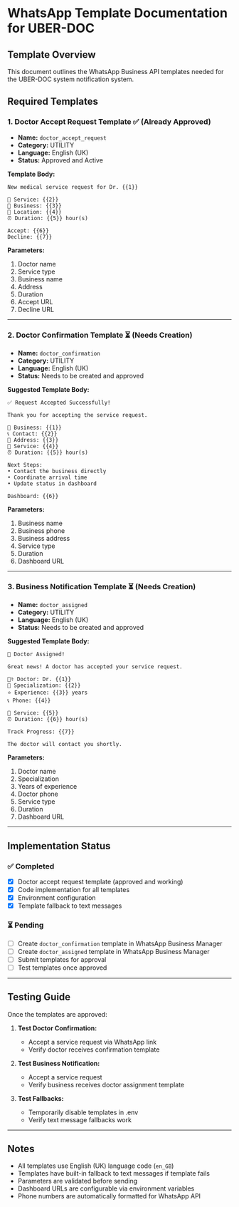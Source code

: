 # WhatsApp Template Documentation for UBER-DOC

## Template Overview

This document outlines the WhatsApp Business API templates needed for the UBER-DOC system notification system.

## Required Templates

### 1. Doctor Accept Request Template ✅ (Already Approved)
- **Name:** `doctor_accept_request`
- **Category:** UTILITY
- **Language:** English (UK)
- **Status:** Approved and Active

**Template Body:**
```
New medical service request for Dr. {{1}}

🏥 Service: {{2}}
🏢 Business: {{3}}
📍 Location: {{4}}
⏰ Duration: {{5}} hour(s)

Accept: {{6}}
Decline: {{7}}
```

**Parameters:**
1. Doctor name
2. Service type
3. Business name
4. Address
5. Duration
6. Accept URL
7. Decline URL

---

### 2. Doctor Confirmation Template ⏳ (Needs Creation)
- **Name:** `doctor_confirmation`
- **Category:** UTILITY
- **Language:** English (UK)
- **Status:** Needs to be created and approved

**Suggested Template Body:**
```
✅ Request Accepted Successfully!

Thank you for accepting the service request.

🏢 Business: {{1}}
📞 Contact: {{2}}
📍 Address: {{3}}
💼 Service: {{4}}
⏰ Duration: {{5}} hour(s)

Next Steps:
• Contact the business directly
• Coordinate arrival time
• Update status in dashboard

Dashboard: {{6}}
```

**Parameters:**
1. Business name
2. Business phone
3. Business address
4. Service type
5. Duration
6. Dashboard URL

---

### 3. Business Notification Template ⏳ (Needs Creation)
- **Name:** `doctor_assigned`
- **Category:** UTILITY
- **Language:** English (UK)
- **Status:** Needs to be created and approved

**Suggested Template Body:**
```
🎉 Doctor Assigned!

Great news! A doctor has accepted your service request.

👨‍⚕️ Doctor: Dr. {{1}}
🏥 Specialization: {{2}}
⭐ Experience: {{3}} years
📞 Phone: {{4}}

💼 Service: {{5}}
⏰ Duration: {{6}} hour(s)

Track Progress: {{7}}

The doctor will contact you shortly.
```

**Parameters:**
1. Doctor name
2. Specialization
3. Years of experience
4. Doctor phone
5. Service type
6. Duration
7. Dashboard URL

---

## Implementation Status

### ✅ Completed
- [x] Doctor accept request template (approved and working)
- [x] Code implementation for all templates
- [x] Environment configuration
- [x] Template fallback to text messages

### ⏳ Pending
- [ ] Create `doctor_confirmation` template in WhatsApp Business Manager
- [ ] Create `doctor_assigned` template in WhatsApp Business Manager
- [ ] Submit templates for approval
- [ ] Test templates once approved

---

## Testing Guide

Once the templates are approved:

1. **Test Doctor Confirmation:**
   - Accept a service request via WhatsApp link
   - Verify doctor receives confirmation template

2. **Test Business Notification:**
   - Accept a service request
   - Verify business receives doctor assignment template

3. **Test Fallbacks:**
   - Temporarily disable templates in .env
   - Verify text message fallbacks work

---

## Notes

- All templates use English (UK) language code (`en_GB`)
- Templates have built-in fallback to text messages if template fails
- Parameters are validated before sending
- Dashboard URLs are configurable via environment variables
- Phone numbers are automatically formatted for WhatsApp API
